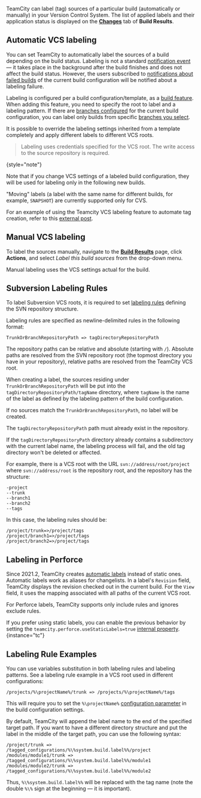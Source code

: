 [//]: # (title: VCS Labeling)
[//]: # (auxiliary-id: VCS Labeling)

TeamCity can label (tag) sources of a particular build (automatically or manually) in your Version Control System. The list of applied labels and their application status is displayed on the __[Changes](build-results-page.md#Changes+Tab)__ tab of __Build Results__.

## Automatic VCS labeling

You can set TeamCity to automatically label the sources of a build depending on the build status. Labeling is not a standard [notification event](adding-notification-rules.md#Which+Events+Will+Trigger+Notifications) — it takes place in the background after the build finishes and does not affect the build status. However, the users subscribed to [notifications about failed builds](adding-notification-rules.md#Which+Events+Will+Trigger+Notifications) of the current build configuration will be notified about a labeling failure.

Labeling is configured per a build configuration/template, as a [build feature](adding-build-features.md). When adding this feature, you need to specify the root to label and a labeling pattern. If there are [branches configured](working-with-feature-branches.md) for the current build configuration, you can label only builds from specific [branches you select](branch-filter.md).

It is possible to override the labeling settings inherited from a template completely and apply different labels to different VCS roots.

>Labeling uses credentials specified for the VCS root. The write access to the source repository is required.
> 
{style="note"}

Note that if you change VCS settings of a labeled build configuration, they will be used for labeling only in the following new builds.

"Moving" labels (a label with the same name for different builds, for example, `SNAPSHOT`) are currently supported only for CVS.

For an example of using the Teamcity VCS labeling feature to automate tag creation, refer to this [external post](http://laurentkempe.com/2010/06/03/Build-and-Deployment-automation-VCS-Root-and-Labeling-in-TeamCity/).

## Manual VCS labeling

To label the sources manually, navigate to the __[Build Results](working-with-build-results.md)__ page, click __Actions__, and select _Label this build sources_ from the drop-down menu.

Manual labeling uses the VCS settings actual for the build.

<anchor name="SubversionLabelingRules"/>

## Subversion Labeling Rules
[//]: # (AltHead: SubversionLabelingRules)

To label Subversion VCS roots, it is required to set [labeling rules](subversion.md#Labeling+settings) defining the SVN repository structure.

Labeling rules are specified as newline-delimited rules in the following format:

```
TrunkOrBranchRepositoryPath => tagDirectoryRepositoryPath

```

The repository paths can be relative and absolute (starting with `/`). Absolute paths are resolved from the SVN repository root (the topmost directory you have in your repository), relative paths are resolved from the TeamCity VCS root.

When creating a label, the sources residing under `TrunkOrBranchRepositoryPath` will be put into the `tagDirectoryRepositoryPath/tagName` directory, where `tagName` is the name of the label as defined by the labeling pattern of the build configuration.

If no sources match the `TrunkOrBranchRepositoryPath`, no label will be created.

The `tagDirectoryRepositoryPath` path must already exist in the repository.

If the `tagDirectoryRepositoryPath` directory already contains a subdirectory with the current label name, the labeling process will fail, and the old tag directory won't be deleted or affected.

For example, there is a VCS root with the URL `svn://address/root/project` where `svn://address/root` is the repository root, and the repository has the structure:

```
-project
--trunk
--branch1
--branch2
--tags

```

In this case, the labeling rules should be:

```
/project/trunk=>/project/tags
/project/branch1=>/project/tags
/project/branch2=>/project/tags

```

## Labeling in Perforce

Since 2021.2, TeamCity creates [automatic labels](https://www.perforce.com/manuals/p4guide/Content/P4Guide/labels.alias.html) instead of static ones. Automatic labels work as aliases for changelists. In a label's `Revision` field, TeamCity displays the revision checked out in the current build. For the `View` field, it uses the mapping associated with all paths of the current VCS root.

For Perforce labels, TeamCity supports only include rules and ignores exclude rules.

If you prefer using static labels, you can enable the previous behavior by setting the `teamcity.perforce.useStaticLabels=true` [internal property](server-startup-properties.md#TeamCity+Internal+Properties).
{instance="tc"}

## Labeling Rule Examples

You can use variables substitution in both labeling rules and labeling patterns. See a labeling rule example in a VCS root used in different configurations:

```
/projects/%\projectName%/trunk => /projects/%\projectName%/tags

```

This will require you to set the `%\projectName%` [configuration parameter](configuring-build-parameters.md) in the build configuration settings.

By default, TeamCity will append the label name to the end of the specified target path. If you want to have a different directory structure and put the label in the middle of the target path, you can use the following syntax:

```
/project/trunk => /tagged_configurations/%\%system.build.label%%/project
/modules/module1/trunk => /tagged_configurations/%\%system.build.label%%/module1
/modules/module2/trunk => /tagged_configurations/%\%system.build.label%%/module2

```

Thus, `%\%system.build.label%%` will be replaced with the tag name (note the double `%\%` sign at the beginning — it is important).
